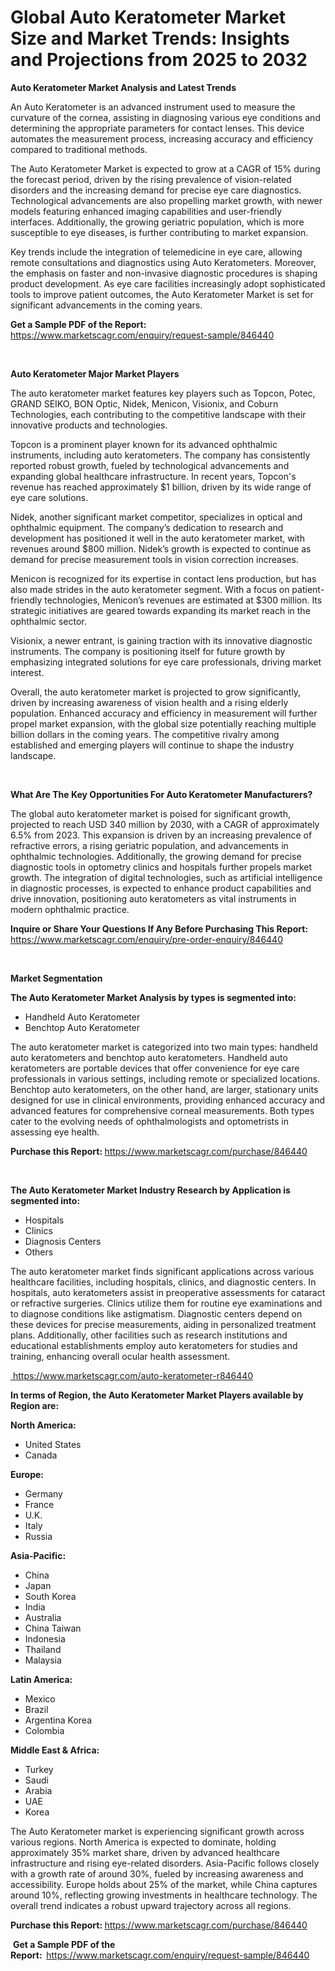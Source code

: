 <p><h1>Global Auto Keratometer Market Size and Market Trends: Insights and Projections from 2025 to 2032</h1></p><p><strong>Auto Keratometer Market Analysis and Latest Trends</strong></p>
<p><p>An Auto Keratometer is an advanced instrument used to measure the curvature of the cornea, assisting in diagnosing various eye conditions and determining the appropriate parameters for contact lenses. This device automates the measurement process, increasing accuracy and efficiency compared to traditional methods.</p><p>The Auto Keratometer Market is expected to grow at a CAGR of 15% during the forecast period, driven by the rising prevalence of vision-related disorders and the increasing demand for precise eye care diagnostics. Technological advancements are also propelling market growth, with newer models featuring enhanced imaging capabilities and user-friendly interfaces. Additionally, the growing geriatric population, which is more susceptible to eye diseases, is further contributing to market expansion. </p><p>Key trends include the integration of telemedicine in eye care, allowing remote consultations and diagnostics using Auto Keratometers. Moreover, the emphasis on faster and non-invasive diagnostic procedures is shaping product development. As eye care facilities increasingly adopt sophisticated tools to improve patient outcomes, the Auto Keratometer Market is set for significant advancements in the coming years.</p></p>
<p><strong>Get a Sample PDF of the Report:&nbsp;</strong> <a href="https://www.marketscagr.com/enquiry/request-sample/846440?utm_campaign=2198&utm_medium=2&utm_source=Github&utm_content=ia&utm_term=13042025&utm_id=auto-keratometer">https://www.marketscagr.com/enquiry/request-sample/846440</a></p>
<p>&nbsp;</p>
<p><strong>Auto Keratometer Major Market Players</strong></p>
<p><p>The auto keratometer market features key players such as Topcon, Potec, GRAND SEIKO, BON Optic, Nidek, Menicon, Visionix, and Coburn Technologies, each contributing to the competitive landscape with their innovative products and technologies.</p><p>Topcon is a prominent player known for its advanced ophthalmic instruments, including auto keratometers. The company has consistently reported robust growth, fueled by technological advancements and expanding global healthcare infrastructure. In recent years, Topcon's revenue has reached approximately $1 billion, driven by its wide range of eye care solutions.</p><p>Nidek, another significant market competitor, specializes in optical and ophthalmic equipment. The company’s dedication to research and development has positioned it well in the auto keratometer market, with revenues around $800 million. Nidek’s growth is expected to continue as demand for precise measurement tools in vision correction increases.</p><p>Menicon is recognized for its expertise in contact lens production, but has also made strides in the auto keratometer segment. With a focus on patient-friendly technologies, Menicon’s revenues are estimated at $300 million. Its strategic initiatives are geared towards expanding its market reach in the ophthalmic sector.</p><p>Visionix, a newer entrant, is gaining traction with its innovative diagnostic instruments. The company is positioning itself for future growth by emphasizing integrated solutions for eye care professionals, driving market interest.</p><p>Overall, the auto keratometer market is projected to grow significantly, driven by increasing awareness of vision health and a rising elderly population. Enhanced accuracy and efficiency in measurement will further propel market expansion, with the global size potentially reaching multiple billion dollars in the coming years. The competitive rivalry among established and emerging players will continue to shape the industry landscape.</p></p>
<p>&nbsp;</p>
<p><strong>What Are The Key Opportunities For Auto Keratometer Manufacturers?</strong></p>
<p><p>The global auto keratometer market is poised for significant growth, projected to reach USD 340 million by 2030, with a CAGR of approximately 6.5% from 2023. This expansion is driven by an increasing prevalence of refractive errors, a rising geriatric population, and advancements in ophthalmic technologies. Additionally, the growing demand for precise diagnostic tools in optometry clinics and hospitals further propels market growth. The integration of digital technologies, such as artificial intelligence in diagnostic processes, is expected to enhance product capabilities and drive innovation, positioning auto keratometers as vital instruments in modern ophthalmic practice.</p></p>
<p><strong>Inquire or Share Your Questions If Any Before Purchasing This Report:</strong> <a href="https://www.marketscagr.com/enquiry/pre-order-enquiry/846440?utm_campaign=2198&utm_medium=2&utm_source=Github&utm_content=ia&utm_term=13042025&utm_id=auto-keratometer">https://www.marketscagr.com/enquiry/pre-order-enquiry/846440</a></p>
<p>&nbsp;</p>
<p><strong>Market Segmentation</strong></p>
<p><strong>The Auto Keratometer Market Analysis by types is segmented into:</strong></p>
<p><ul><li>Handheld Auto Keratometer</li><li>Benchtop Auto Keratometer</li></ul></p>
<p><p>The auto keratometer market is categorized into two main types: handheld auto keratometers and benchtop auto keratometers. Handheld auto keratometers are portable devices that offer convenience for eye care professionals in various settings, including remote or specialized locations. Benchtop auto keratometers, on the other hand, are larger, stationary units designed for use in clinical environments, providing enhanced accuracy and advanced features for comprehensive corneal measurements. Both types cater to the evolving needs of ophthalmologists and optometrists in assessing eye health.</p></p>
<p><strong>Purchase this Report:&nbsp;</strong><a href="https://www.marketscagr.com/purchase/846440?utm_campaign=2198&utm_medium=2&utm_source=Github&utm_content=ia&utm_term=13042025&utm_id=auto-keratometer">https://www.marketscagr.com/purchase/846440</a></p>
<p>&nbsp;</p>
<p><strong>The Auto Keratometer Market Industry Research by Application is segmented into:</strong></p>
<p><ul><li>Hospitals</li><li>Clinics</li><li>Diagnosis Centers</li><li>Others</li></ul></p>
<p><p>The auto keratometer market finds significant applications across various healthcare facilities, including hospitals, clinics, and diagnostic centers. In hospitals, auto keratometers assist in preoperative assessments for cataract or refractive surgeries. Clinics utilize them for routine eye examinations and to diagnose conditions like astigmatism. Diagnostic centers depend on these devices for precise measurements, aiding in personalized treatment plans. Additionally, other facilities such as research institutions and educational establishments employ auto keratometers for studies and training, enhancing overall ocular health assessment.</p></p>
<p><a href="https://www.marketscagr.com/auto-keratometer-r846440?utm_campaign=2198&utm_medium=2&utm_source=Github&utm_content=ia&utm_term=13042025&utm_id=auto-keratometer">&nbsp;https://www.marketscagr.com/auto-keratometer-r846440</a></p>
<p><strong>In terms of Region, the Auto Keratometer Market Players available by Region are:</strong></p>
<p>
    <p> <strong> North America: </strong>
        <ul>
            <li>United States</li>
            <li>Canada</li>
        </ul>
        </p> 
    <p> <strong> Europe: </strong>
        <ul>
            <li>Germany</li>
            <li>France</li>
            <li>U.K.</li>
            <li>Italy</li>
            <li>Russia</li>
        </ul>
        </p> 
    <p> <strong> Asia-Pacific: </strong>
        <ul>
            <li>China</li>
            <li>Japan</li>
            <li>South Korea</li>
            <li>India</li>
            <li>Australia</li>
            <li>China Taiwan</li>
            <li>Indonesia</li>
            <li>Thailand</li>
            <li>Malaysia</li>
        </ul>
        </p> 
    <p> <strong> Latin America: </strong>
        <ul>
            <li>Mexico</li>
            <li>Brazil</li>
            <li>Argentina Korea</li>
            <li>Colombia</li>
        </ul>
        </p> 
    <p> <strong> Middle East & Africa: </strong>
        <ul>
            <li>Turkey</li>
            <li>Saudi</li>
            <li>Arabia</li>
            <li>UAE</li>
            <li>Korea</li>
        </ul>
    </p>
    </p>
<p><p>The Auto Keratometer market is experiencing significant growth across various regions. North America is expected to dominate, holding approximately 35% market share, driven by advanced healthcare infrastructure and rising eye-related disorders. Asia-Pacific follows closely with a growth rate of around 30%, fueled by increasing awareness and accessibility. Europe holds about 25% of the market, while China captures around 10%, reflecting growing investments in healthcare technology. The overall trend indicates a robust upward trajectory across all regions.</p></p>
<p><strong>Purchase this Report: </strong><a href="https://www.marketscagr.com/purchase/846440?utm_campaign=2198&utm_medium=2&utm_source=Github&utm_content=ia&utm_term=13042025&utm_id=auto-keratometer">https://www.marketscagr.com/purchase/846440</a></p>
<p>&nbsp;<strong>Get a Sample PDF of the Report:&nbsp;&nbsp;</strong><a href="https://www.marketscagr.com/enquiry/request-sample/846440?utm_campaign=2198&utm_medium=2&utm_source=Github&utm_content=ia&utm_term=13042025&utm_id=auto-keratometer">https://www.marketscagr.com/enquiry/request-sample/846440</a></p>
<p><strong></strong></p>
<p><p></p><p></p><p></p></p>